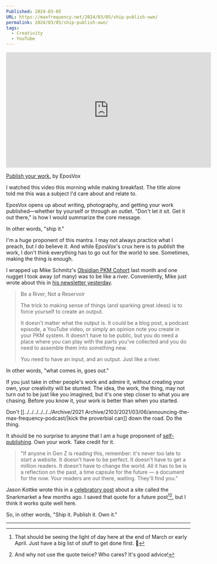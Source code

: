```yaml
---
Published: 2024-03-05
URL: https://maxfrequency.net/2024/03/05/ship-publish-own/
permalink: 2024/03/05/ship-publish-own/
tags:
  - Creativity
  - YouTube
---
```

<div class=iframe-container>
<iframe width="560" height="315" src="https://www.youtube-nocookie.com/embed/dIWTXrCNpLY?si=VvCegwL6BwgJ0MtH" title="YouTube video player" frameborder="0" allow="accelerometer; autoplay; clipboard-write; encrypted-media; gyroscope; picture-in-picture; web-share" allowfullscreen></iframe>
</div>

[Publish your work.](https://youtube.com/watch?v=dIWTXrCNpLY) by EposVox

I watched this video this morning while making breakfast. The title alone told me this was a subject I'd care about and relate to.

EposVox opens up about writing, photography, and getting your work published—whether by yourself or through an outlet. "Don't let it sit. Get it out there," is how I would summarize the core message.

In other words, "ship it."

I'm a huge proponent of this mantra. I may not always practice what I preach, but I do believe it. And while EposVox's crux here is to *publish* the work, I don't think everything has to go out for the world to see. Sometimes, making the thing is enough.

I wrapped up Mike Schmitz's [Obsidian PKM Cohort](https://www.obsidianuniversity.com/cohort) last month and one nugget I took away (of many) was to be like a river. Conveniently, Mike just wrote about this in [his newsletter yesterday](https://practicalpkm.ck.page/posts/get-in-the-flow-how-to-have-more-better-ideas).

> Be a River, Not a Reservoir
> 
> The trick to making sense of things (and sparking great ideas) is to force yourself to create an output.
> 
> It doesn’t matter what the output is. It could be a blog post, a podcast episode, a YouTube video, or simply an opinion note you create in your PKM system. It doesn’t have to be public, but you do need a place where you can play with the parts you’ve collected and you do need to assemble them into something new.
> 
> You need to have an input, and an output. Just like a river.

In other words, "what comes in, goes out."

If you just take in other people's work and admire it, without creating your own, your creativity will be stunted. The idea, the work, the thing, may not turn out to be just like you imagined, but it's one step closer to what you are chasing. Before you know it, your work is better than when you started. 

Don't [[../../../../../../Archive/2021 Archive/2103/2021/03/06/announcing-the-max-frequency-podcast/|kick the proverbial can]] down the road. Do the thing.

It should be no surprise to anyone that I am a huge proponent of [self-publishing](https://youtube.com/watch?v=dIWTXrCNpLY&t=468). Own your work. Take credit for it. 

> "If anyone in Gen Z is reading this, remember: it's never too late to start a website. It doesn't have to be perfect. It doesn't have to get a million readers. It doesn't have to change the world. All it has to be is a reflection on the past, a time capsule for the future — a document for the now. Your readers are out there, waiting. They'll find you."

Jason Kottke wrote this in a [celebratory post](https://kottke.org/23/11/snarkmarket-turns-20) about a site called the Snarkmarket a few months ago. I saved that quote for a future post[^1][^2], but I think it works quite well here.

So, in other words, "Ship it. Publish it. Own it."

---
[^1]: That should be seeing the light of day here at the end of March or early April. Just have a big list of stuff to get done first. 👀
[^2]: And why not use the quote twice? Who cares? It's good advice!